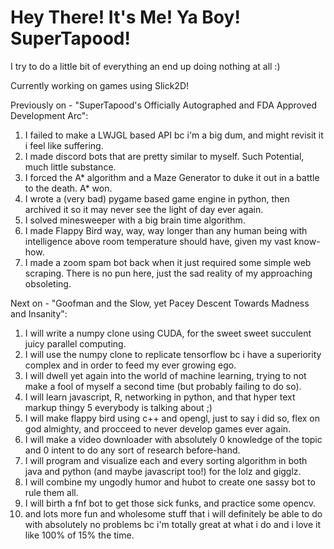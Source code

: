 # Hey There! It's Me! Ya Boy! SuperTapood!

I try to do a little bit of everything an end up doing nothing at all :)

Currently working on games using Slick2D!

Previously on - "SuperTapood's Officially Autographed and FDA Approved Development Arc":
1. I failed to make a LWJGL based API bc i'm a big dum, and might revisit it i feel like suffering.
2. I made discord bots that are pretty similar to myself. Such Potential, much little substance.
3. I forced the A* algorithm and a Maze Generator to duke it out in a battle to the death. A* won.
4. I wrote a (very bad) pygame based game engine in python, then archived it so it may never see the light of day ever again.
5. I solved minesweeper with a big brain time algorithm.
6. I made Flappy Bird way, way, way longer than any human being with intelligence above room temperature should have, given my vast know-how.
7. I made a zoom spam bot back when it just required some simple web scraping. There is no pun here, just the sad reality of my approaching obsoleting.


Next on - "Goofman and the Slow, yet Pacey Descent Towards Madness and Insanity":
1. I will write a numpy clone using CUDA, for the sweet sweet succulent juicy parallel computing.
2. I will use the numpy clone to replicate tensorflow bc i have a superiority complex and in order to feed my ever growing ego.
3. I will dwell yet again into the world of machine learning, trying to not make a fool of myself a second time (but probably failing to do so).
4. I will learn javascript, R, networking in python, and that hyper text markup thingy 5 everybody is talking about ;)
5. I will make flappy bird using c++ and opengl, just to say i did so, flex on god almighty, and procceed to never develop games ever again.
6. I will make a video downloader with absolutely 0 knowledge of the topic and 0 intent to do any sort of research before-hand.
7. I will program and visualize each and every sorting algorithm in both java and python (and maybe javascript too!) for the lolz and gigglz.
8. I will combine my ungodly humor and hubot to create one sassy bot to rule them all.
9. I will birth a fnf bot to get those sick funks, and practice some opencv.
10. and lots more fun and wholesome stuff that i will definitely be able to do with absolutely no problems bc i'm totally great at what i do and i love it like 100% of 15% the time.

